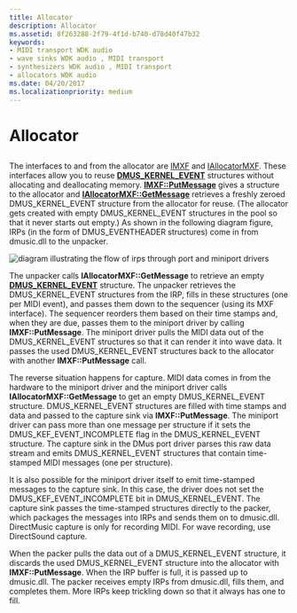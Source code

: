 ```yaml
---
title: Allocator
description: Allocator
ms.assetid: 8f263288-2f79-4f1d-b740-d78d40f47b32
keywords:
- MIDI transport WDK audio
- wave sinks WDK audio , MIDI transport
- synthesizers WDK audio , MIDI transport
- allocators WDK audio
ms.date: 04/20/2017
ms.localizationpriority: medium
---
```


# Allocator


## <span id="allocator"></span><span id="ALLOCATOR"></span>


The interfaces to and from the allocator are [IMXF](https://docs.microsoft.com/windows-hardware/drivers/ddi/content/dmusicks/nn-dmusicks-imxf) and [IAllocatorMXF](https://docs.microsoft.com/windows-hardware/drivers/ddi/content/dmusicks/nn-dmusicks-iallocatormxf). These interfaces allow you to reuse [**DMUS\_KERNEL\_EVENT**](https://docs.microsoft.com/windows-hardware/drivers/ddi/content/dmusicks/ns-dmusicks-_dmus_kernel_event) structures without allocating and deallocating memory. [**IMXF::PutMessage**](https://docs.microsoft.com/windows-hardware/drivers/ddi/content/dmusicks/nf-dmusicks-imxf-putmessage) gives a structure to the allocator and [**IAllocatorMXF::GetMessage**](https://docs.microsoft.com/windows-hardware/drivers/ddi/content/dmusicks/nf-dmusicks-iallocatormxf-getmessage) retrieves a freshly zeroed DMUS\_KERNEL\_EVENT structure from the allocator for reuse. (The allocator gets created with empty DMUS\_KERNEL\_EVENT structures in the pool so that it never starts out empty.) As shown in the following diagram figure, IRPs (in the form of DMUS\_EVENTHEADER structures) come in from dmusic.dll to the unpacker.

![diagram illustrating the flow of irps through port and miniport drivers](images/dmalloc.png)

The unpacker calls **IAllocatorMXF::GetMessage** to retrieve an empty [**DMUS\_KERNEL\_EVENT**](https://docs.microsoft.com/windows-hardware/drivers/ddi/content/dmusicks/ns-dmusicks-_dmus_kernel_event) structure. The unpacker retrieves the DMUS\_KERNEL\_EVENT structures from the IRP, fills in these structures (one per MIDI event), and passes them down to the sequencer (using its MXF interface). The sequencer reorders them based on their time stamps and, when they are due, passes them to the miniport driver by calling **IMXF::PutMessage**. The miniport driver pulls the MIDI data out of the DMUS\_KERNEL\_EVENT structures so that it can render it into wave data. It passes the used DMUS\_KERNEL\_EVENT structures back to the allocator with another **IMXF::PutMessage** call.

The reverse situation happens for capture. MIDI data comes in from the hardware to the miniport driver and the miniport driver calls **IAllocatorMXF::GetMessage** to get an empty DMUS\_KERNEL\_EVENT structure. DMUS\_KERNEL\_EVENT structures are filled with time stamps and data and passed to the capture sink via **IMXF::PutMessage**. The miniport driver can pass more than one message per structure if it sets the DMUS\_KEF\_EVENT\_INCOMPLETE flag in the DMUS\_KERNEL\_EVENT structure. The capture sink in the DMus port driver parses this raw data stream and emits DMUS\_KERNEL\_EVENT structures that contain time-stamped MIDI messages (one per structure).

It is also possible for the miniport driver itself to emit time-stamped messages to the capture sink. In this case, the driver does not set the DMUS\_KEF\_EVENT\_INCOMPLETE bit in DMUS\_KERNEL\_EVENT. The capture sink passes the time-stamped structures directly to the packer, which packages the messages into IRPs and sends them on to dmusic.dll. DirectMusic capture is only for recording MIDI. For wave recording, use DirectSound capture.

When the packer pulls the data out of a DMUS\_KERNEL\_EVENT structure, it discards the used DMUS\_KERNEL\_EVENT structure into the allocator with **IMXF::PutMessage**. When the IRP buffer is full, it is passed up to dmusic.dll. The packer receives empty IRPs from dmusic.dll, fills them, and completes them. More IRPs keep trickling down so that it always has one to fill.

 

 




